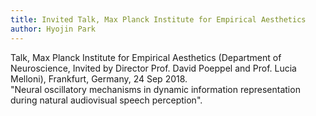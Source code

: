 ```yaml
---
title: Invited Talk, Max Planck Institute for Empirical Aesthetics
author: Hyojin Park
---
```

Talk, Max Planck Institute for Empirical Aesthetics (Department of Neuroscience, Invited by Director Prof. David Poeppel and Prof. Lucia Melloni), Frankfurt, Germany, 24 Sep 2018. <br>
"Neural oscillatory mechanisms in dynamic information representation during natural audiovisual speech perception".
